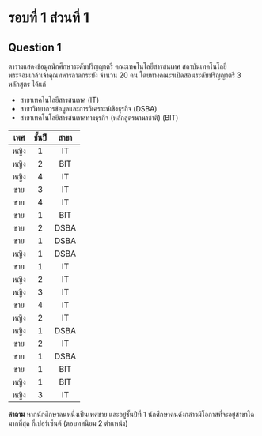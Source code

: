 # รอบที่ 1 ส่วนที่ 1

## Question 1

ตารางแสดงข้อมูลนักศึกษาระดับปริญญาตรี คณะเทคโนโลยีสารสนเทศ สถาบันเทคโนโลยีพระจอมเกล้าเจ้าคุณทหารลาดกระบัง จำนวน 20 คน โดยทางคณะฯเปิดสอนระดับปริญญาตรี 3 หลักสูตร ได้แก่ 
- สาขาเทคโนโลยีสารสนเทศ (IT) 
- สาขาวิทยาการข้อมูลและการวิเคราะห์เชิงธุรกิจ (DSBA) 
- สาขาเทคโนโลยีสารสนเทศทางธุรกิจ (หลักสูตรนานาชาติ) (BIT)

|เพศ|ชั้นปี|สาขา|
|:-:|:-:|:-:|
|หญิง|1|IT|
|หญิง|2|BIT|
|หญิง|4|IT|
|ชาย|3|IT|
|ชาย|4|IT|
|ชาย|1|BIT|
|ชาย|2|DSBA|
|ชาย|1|DSBA|
|หญิง|1|DSBA|
|ชาย|1|IT|
|หญิง|2|IT|
|หญิง|3|IT|
|ชาย|4|IT|
|หญิง|2|IT|
|หญิง|1|DSBA|
|ชาย|2|IT|
|ชาย|1|DSBA|
|ชาย|1|BIT|
|หญิง|1|BIT|
|หญิง|3|IT|

**คำถาม** หากนักศึกษาคนหนึ่งเป็นเพศชาย และอยู่ชั้นปีที่ 1 นักศึกษาคนดังกล่าวมีโอกาสที่จะอยู่สาขาใดมากที่สุด กี่เปอร์เซ็นต์ (ตอบทศนิยม 2 ตำแหน่ง)